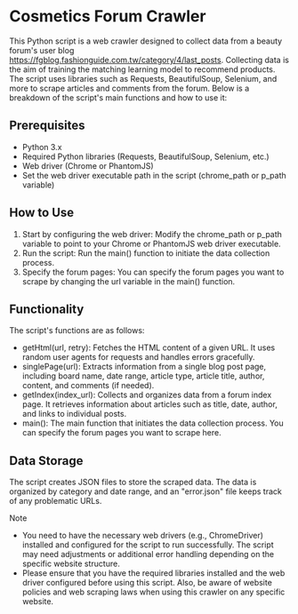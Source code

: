 # Cosmetics Forum Crawler
This Python script is a web crawler designed to collect data from a beauty forum's user blog https://fgblog.fashionguide.com.tw/category/4/last_posts. Collecting data is the aim of training the matching learning model to recommend products. The script uses libraries such as Requests, BeautifulSoup, Selenium, and more to scrape articles and comments from the forum.
Below is a breakdown of the script's main functions and how to use it:

## Prerequisites
* Python 3.x
* Required Python libraries (Requests, BeautifulSoup, Selenium, etc.)
* Web driver (Chrome or PhantomJS)
* Set the web driver executable path in the script (chrome_path or p_path variable)

## How to Use
1. Start by configuring the web driver:
 Modify the chrome_path or p_path variable to point to your Chrome or PhantomJS web driver executable.
2. Run the script:
Run the main() function to initiate the data collection process.
3. Specify the forum pages:
   You can specify the forum pages you want to scrape by changing the url variable in the main() function.

## Functionality
The script's functions are as follows:

* getHtml(url, retry): Fetches the HTML content of a given URL. It uses random user agents for requests and handles errors gracefully.
* singlePage(url): Extracts information from a single blog post page, including board name, date range, article type, article title, author, content, and comments (if needed).
* getIndex(index_url): Collects and organizes data from a forum index page. It retrieves information about articles such as title, date, author, and links to individual posts.
* main(): The main function that initiates the data collection process. You can specify the forum pages you want to scrape here.

## Data Storage
The script creates JSON files to store the scraped data. The data is organized by category and date range, and an "error.json" file keeps track of any problematic URLs.

Note
* You need to have the necessary web drivers (e.g., ChromeDriver) installed and configured for the script to run successfully.
The script may need adjustments or additional error handling depending on the specific website structure.
* Please ensure that you have the required libraries installed and the web driver configured before using this script. Also, be aware of website policies and web scraping laws when using this crawler on any specific website.
